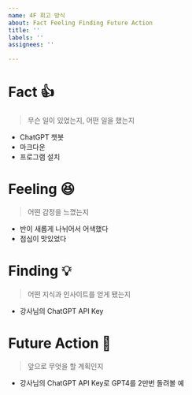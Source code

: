 ```yaml
---
name: 4F 회고 방식
about: Fact Feeling Finding Future Action
title: ''
labels: ''
assignees: ''

---
```


# Fact 👍 
> 무슨 일이 있었는지, 어떤 일을 했는지
* ChatGPT 챗봇
* 마크다운
* 프로그램 설치

# Feeling 😆 
> 어떤 감정을 느꼈는지
* 반이 새롭게 나뉘어서 어색했다
* 점심이 맛있었다

# Finding 💡 
> 어떤 지식과 인사이트를 얻게 됐는지
* 강사님의 ChatGPT API Key

# Future Action 🏃 
> 앞으로 무엇을 할 계획인지
* 강사님의 ChatGPT API Key로 GPT4를 2만번 돌려볼 예
